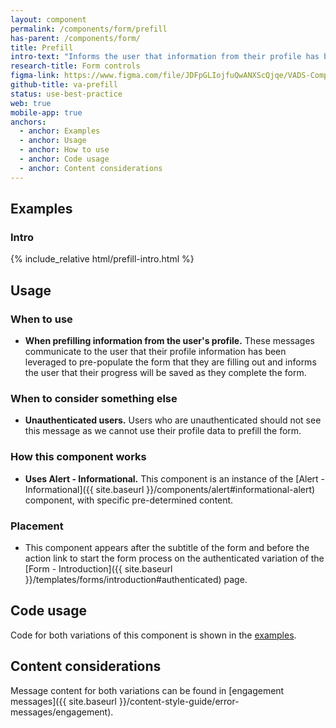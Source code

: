 ```yaml
---
layout: component
permalink: /components/form/prefill
has-parent: /components/form/
title: Prefill
intro-text: "Informs the user that information from their profile has been used to prefill form fields."
research-title: Form controls
figma-link: https://www.figma.com/file/JDFpGLIojfuQwANXScQjqe/VADS-Component-Examples?type=design&node-id=1372%3A86470&mode=design&t=h9BoxMWwcHe2DhUd-1
github-title: va-prefill
status: use-best-practice
web: true
mobile-app: true
anchors:
  - anchor: Examples
  - anchor: Usage
  - anchor: How to use
  - anchor: Code usage
  - anchor: Content considerations
---
```


## Examples

### Intro

<div class="site-showcase">
  {% include_relative html/prefill-intro.html %}
</div>

## Usage

### When to use

* **When prefilling information from the user's profile.** These messages communicate to the user that their profile information has been leveraged to pre-populate the form that they are filling out and informs the user that their progress will be saved as they complete the form.

### When to consider something else

* **Unauthenticated users.** Users who are unauthenticated should not see this message as we cannot use their profile data to prefill the form.

### How this component works

* **Uses Alert - Informational.** This component is an instance of the [Alert - Informational]({{ site.baseurl }}/components/alert#informational-alert) component, with specific pre-determined content.

### Placement

* This component appears after the subtitle of the form and before the action link to start the form process on the authenticated variation of the [Form - Introduction]({{ site.baseurl }}/templates/forms/introduction#authenticated) page.

## Code usage

Code for both variations of this component is shown in the [examples](#examples).

## Content considerations

Message content for both variations can be found in [engagement messages]({{ site.baseurl }}/content-style-guide/error-messages/engagement).